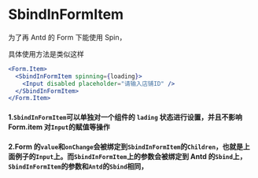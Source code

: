 # SbindInFormItem

为了再 Antd 的 Form 下能使用 Spin，

具体使用方法是类似这样

```jsx
<Form.Item>
  <SbindInFormItem spinning={loading}>
    <Input disabled placeholder="请输入店铺ID" />
  </SbindInFormItem>
</Form.Item>
```

#### 1.`SbindInFormItem`可以单独对一个组件的 `lading` 状态进行设置，并且不影响 Form.item 对`Input`的赋值等操作
#### 2.Form 的`value`和`onChange`会被绑定到`SbindInFormItem`的`Children`，也就是上面例子的`Input`上。而`SbindInFormItem`上的参数会被绑定到 Antd 的`Sbind`上，`SbindInFormItem`的参数和`Antd`的`Sbind`相同，
